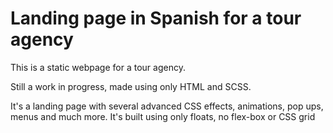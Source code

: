 # Landing page in Spanish for a tour agency

This is a static webpage for a tour agency.

Still a work in progress, made using only HTML and SCSS.

It's a landing page with several advanced CSS effects, animations, pop ups, menus and much more. It's built using only floats, no flex-box or CSS grid
